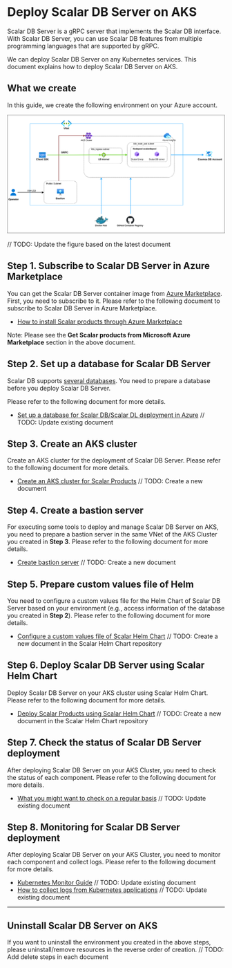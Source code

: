 # Deploy Scalar DB Server on AKS

Scalar DB Server is a gRPC server that implements the Scalar DB interface. With Scalar DB Server, you can use Scalar DB features from multiple programming languages that are supported by gRPC.  

We can deploy Scalar DB Server on any Kubernetes services. This document explains how to deploy Scalar DB Server on AKS.  

## What we create

In this guide, we create the following environment on your Azure account.  

![image](images/scalardbserver-aks-diagram.png)

// TODO: Update the figure based on the latest document

## Step 1. Subscribe to Scalar DB Server in Azure Marketplace

You can get the Scalar DB Server container image from [Azure Marketplace](https://azuremarketplace.microsoft.com/en/marketplace/apps/scalarinc.scalardb). First, you need to subscribe to it. Please refer to the following document to subscribe to Scalar DB Server in Azure Marketplace.  

* [How to install Scalar products through Azure Marketplace](./AzureMarketplaceGuide.md)

Note: Please see the **Get Scalar products from Microsoft Azure Marketplace** section in the above document.  

## Step 2. Set up a database for Scalar DB Server

Scalar DB supports [several databases](https://github.com/scalar-labs/scalardb/blob/master/docs/scalardb-supported-databases.md). You need to prepare a database before you deploy Scalar DB Server.  

Please refer to the following document for more details.  

* [Set up a database for Scalar DB/Scalar DL deployment in Azure](./SetupDatabaseForAzure.md) // TODO: Update existing document

## Step 3. Create an AKS cluster

Create an AKS cluster for the deployment of Scalar DB Server. Please refer to the following document for more details.  

* [Create an AKS cluster for Scalar Products]() // TODO: Create a new document

## Step 4. Create a bastion server

For executing some tools to deploy and manage Scalar DB Server on AKS, you need to prepare a bastion server in the same VNet of the AKS Cluster you created in **Step 3**. Please refer to the following document for more details.  

* [Create bastion server]() // TODO: Create a new document

## Step 5. Prepare custom values file of Helm

You need to configure a custom values file for the Helm Chart of Scalar DB Server based on your environment (e.g., access information of the database you created in **Step 2**). Please refer to the following document for more details.  

* [Configure a custom values file of Scalar Helm Chart]() // TODO: Create a new document in the Scalar Helm Chart repository

## Step 6. Deploy Scalar DB Server using Scalar Helm Chart

Deploy Scalar DB Server on your AKS cluster using Scalar Helm Chart. Please refer to the following document for more details.  

* [Deploy Scalar Products using Scalar Helm Chart]() // TODO: Create a new document in the Scalar Helm Chart repository

## Step 7. Check the status of Scalar DB Server deployment

After deploying Scalar DB Server on your AKS Cluster, you need to check the status of each component. Please refer to the following document for more details.  

* [What you might want to check on a regular basis](./RegularCheck.md) // TODO: Update existing document

## Step 8. Monitoring for Scalar DB Server deployment

After deploying Scalar DB Server on your AKS Cluster, you need to monitor each component and collect logs. Please refer to the following document for more details.  

* [Kubernetes Monitor Guide](./K8sMonitorGuide.md) // TODO: Update existing document
* [How to collect logs from Kubernetes applications](./K8sLogCollectionGuide.md) // TODO: Update existing document

---

## Uninstall Scalar DB Server on AKS

If you want to uninstall the environment you created in the above steps, please uninstall/remove resources in the reverse order of creation.  // TODO: Add delete steps in each document
